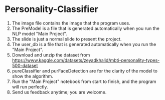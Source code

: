 # Personality-Classifier

1. The image file contains the image that the program uses.  
2. The PreModel is a file that is generated automatically when you run the NLP model "Main Project".  
3. The slide is just a normal slide to present the project.  
4. The user_db is a file that is generated automatically when you run the "Main Project".  
5. Download and unzip the dataset from https://www.kaggle.com/datasets/zeyadkhalid/mbti-personality-types-500-dataset   
6. pureClassifier and purFaceDetection are for the clarity of the model to show the algorithm.  
7. Run the "Main Project" notebook from start to finish, and the program will run perfectly.  
8. Send us feedback anytime; you are welcome.  
